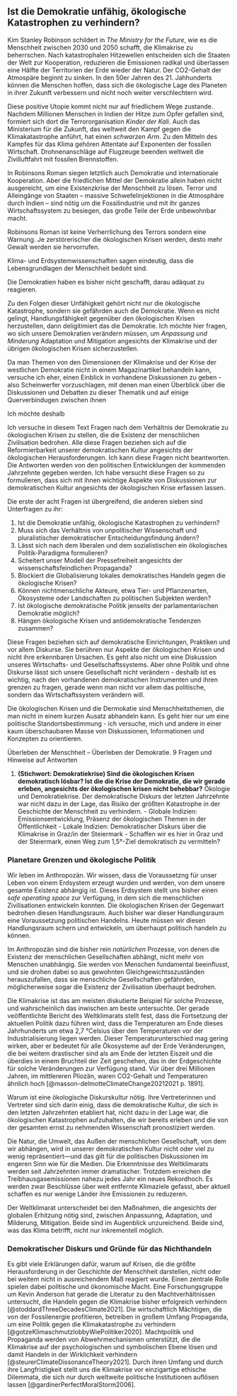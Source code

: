 ## Ist die Demokratie unfähig, ökologische Katastrophen zu verhindern?

Kim Stanley Robinson schildert in *The Ministry for the Future*, wie es die Menschheit zwischen 2030 und 2050 schafft, die Klimakrise zu beherrschen. Nach katastrophalen Hitzewellen entscheiden sich die Staaten der Welt zur Kooperation, reduzieren die Emissionen radikal und überlassen eine Hälfte der Territorien der Erde wieder der Natur. Der CO2-Gehalt der Atmospäre beginnt zu sinken. In den 50er Jahren des 21. Jahhunderts können die Menschen hoffen, dass sich die ökologische Lage des Planeten in ihrer Zukunft verbessern und nicht noch weiter verschlechtern wird. 

Diese positive Utopie kommt nicht nur auf friedlichem Wege zustande. Nachdem Millionen Menschen in Indien der Hitze zum Opfer gefallen sind, formiert sich dort die Terrororganisation *Kinder der Kali*. Auch das Ministerium für die Zukunft, das weltweit den Kampf gegen die Klimakatastrophe anführt, hat einen *schwarzen Arm*. Zu den Mitteln des Kampfes für das Klima gehören Attentate auf Exponenten der fossilen Wirtschaft. Drohnenanschläge auf Flugzeuge beenden weltweit die Zivilluftfahrt mit fossilen Brennstoffen.

In Robinsons Roman siegen letztlich auch Demokratie und internationale Kooperation. Aber die friedlichen Mittel der Demokratie allein haben nicht ausgereicht, um eine Existenzkrise der Menschheit zu lösen. Terror und Alleingänge von Staaten – massive Schwefelinjektionen in die Atmosphäre durch Indien – sind nötig um die Fossilindustrie und mit ihr ganzes Wirtschaftssystem zu besiegen, das große Teile der Erde unbewohnbar macht.  

Robinsons Roman ist keine Verherrlichung des Terrors sondern eine Warnung. Je zerstörerischer die ökologischen Krisen werden, desto mehr Gewalt werden sie hervorrufen. 

Klima- und Erdsystemwissenschaften sagen eindeutig, dass die Lebensgrundlagen der Menschheit bedoht sind. 

Die Demokratien haben es bisher nicht geschafft, darau adäquat zu reagieren. 

Zu den Folgen dieser Unfähigkeit gehört nicht nur die ökologische Katastrophe, sondern sie gefährden auch die Demokratie. Wenn es nicht gelingt, Handlungsfähigkeit gegenüber den ökologischen Krisen herzustellen, dann deligitimiert das die Demokratie. Ich möchte hier fragen, wo sich unsere Demokratien verändern müssen, um *Anpassung und Minderung* Adaptation und Mitigation angesichts der Klimakrise und der übrigen ökologischen Krisen sicherzustellen. 

Da man Themen von den Dimensionen der Klimakrise und der Krise der westlichen Demokratie nicht in einem Magazinartikel behandeln kann, versuche ich eher, einen Einblick in vorhandene Diskussionen zu geben - also Scheinwerfer vorzuschlagen, mit denen man einen Überblick über die Diskussionen und Debatten zu dieser Thematik und auf einige Querverbindugen zwischen ihnen 

Ich möchte deshalb 

Ich versuche in diesem Text Fragen nach dem Verhältnis der Demokratie zu ökologischen Krisen zu stellen, die die Existenz der menschlichen Zivilisation bedrohen. Alle diese Fragen beziehen sich auf die Reformierbarkeit unserer demokratischen Kultur angesichts der ökologischen Herausforderungen. Ich kann diese Fragen nicht beantworten. Die Antworten werden von den politischen Entwicklungen der kommenden Jahrzehnte gegeben werden. Ich habe versucht diese Fragen so zu formulieren, dass sich mit ihnen wichtige Aspekte von Diskussionen zur demokratischen Kultur angesichts der ökologischen Krise erfassen lassen. 

Die erste der acht Fragen ist übergreifend, die anderen sieben sind Unterfragen zu ihr: 

1. Ist die Demokratie unfähig, ökologische Katastrophen zu verhindern?
2. Muss sich das Verhältnis von unpolitischer Wissenschaft und pluralistischer demokratischer Entscheidungsfindung ändern?
3. Lässt sich nach dem liberalen und dem sozialistischen ein ökologisches Politik-Paradigma formulieren?
4. Scheitert unser Modell der Pressefreiheit angesichts der wissenschaftsfeindlichen Propaganda?
5. Blockiert die Globalisierung lokales demokratisches Handeln gegen die ökologische Krisen?
6. Können nichtmenschliche Akteure, etwa Tier- und Pflanzenarten, Ökosysteme oder Landschaften zu politischen Subjekten werden?
7. Ist ökologische demokratische Politik jenseits der parlamentarischen Demokratie möglich?
8. Hängen ökologische Krisen und antidemokratische Tendenzen zusammen?

Diese Fragen beziehen sich auf demokratische Einrichtungen, Praktiken und vor allem Diskurse. Sie berühren nur Aspekte der ökologischen Krisen und nicht ihre erkennbaren Ursachen. Es geht also nicht um eine Diskussion unseres Wirtschafts- und Gesellschaftssystems. Aber ohne Politik und ohne Diskurse lässt sich unsere Gesellschaft nicht verändern - deshalb ist es wichtig, nach den vorhandenen demokratischen Instrumenten und ihren grenzen zu fragen, gerade wenn man nicht vor allem das politische, sondern das Wirtschaftssystem verändern will. 

Die ökologischen Krisen und die Dermokatie sind Menschheitsthemen, die man nicht in einem kurzen Ausatz abhandeln kann. Es geht hier nur um eine politische Standortsbestimmung - ich versuche, mich und andere in einer kaum überschaubaren  Masse von Diskussionen, Informationen und Konzepten zu orientieren.

Überleben der Menschheit – Überleben der Demokratie. 9 Fragen und Hinweise auf Antworten

1. **(Stichwort: Demokratiekrise) Sind die ökologischen Krisen demokratisch lösbar? Ist die die Krise der Demokratie, die wir gerade erleben, angesichts der ökologischen krisen nicht behebbar?** Ökologie und Demokratiekrise. Der demokratische Diskurs der letzten Jahrzehnte war nicht dazu in der Lage, das Risiko der größten Katastrophe in der Geschichte der Menschheit zu verhindern.
            - Globale Indizien: Emissionsentwicklung, Präsenz der ökologischen Themen in der Öffentlichkeit
            - Lokale Indizien: Demokratischer Diskurs über die Klimakrise in Graz/in der Steiermark
            - Schaffen wir es hier in Graz und der Steiermark, einen Weg zum 1,5°-Ziel demokratisch zu vermitteln?

### Planetare Grenzen und ökologische Politik

Wir leben im Anthropozän. Wir wissen, dass die Voraussetzng für unser Leben von einem Erdsystem erzeugt wurden und werden, von dem unsere gesamte Existenz abhängig ist. Dieses Erdsystem stellt uns bisher einen *safe operating space* zur Verfügung, in dem sich die menschlichen Zivilisationen entwickeln konnten. Die ökologischen Krisen der Gegenwart bedrohen diesen Handlungsraum. Auch bisher war dieser Handlungsraum eine Voraussetzung politischen Handelns. Heute müssen wir diesen Handlungsraum schern und entwickeln, um überhaupt politisch handeln zu können.

Im Anthropozän sind die bisher rein *natürlichen* Prozesse, von denen die Existenz der menschlichen Gesellschaften abhängt, nicht mehr von Menschen unabhängig. Sie werden von Menschen fundamental beeinflusst, und sie drohen dabei so aus gewohnten Gleichgewichtsszuständen herauszufallen, dass sie menschliche Gesellschaften gefährden, möglicherweise sogar die Existenz der Zivilisation überhaupt bedrohen. 

Die Klimakrise ist das am meisten diskutierte Beispiel für solche Prozesse, und wahrscheinlich das inwischen am beste untersuchte. Der gerade veöffentlichte Bericht des Weltklimarats stellt fest, dass die Fortsetzung der aktuellen Politik dazu führen wird, dass die Temperaturen am Ende dieses Jahrhunderts um etwa 2,7 °Celsius über den Temperaturen vor der Industrialisierung liegen werden. Dieser Temperaturunterschied mag gering wirken, aber er bedeutet für alle Ökosysteme auf der Erde Veränderungen, die bei weitem drastischer sind als am Ende der letzten Eiszeit und die überdies in einem Bruchteil der Zeit geschehen, das in der Erdgeschichte für solche Veränderungen zur Verfügung stand. Vür über drei Millionen Jahren, im mittlereren Pliozän, waren CO2-Gehalt und Temperaturen ähnlich hoch [@masson-delmotteClimateChange20212021 p. 1891].

Warum ist eine ökologische Diskurskultur nötig. Ihre Vertreterinnen und Vertreter sind sich darin einig, dass die demokratische Kultur, die sich in den letzten Jahrzehnten etabliert hat, nicht dazu in der Lage war, die ökologischen Katastrophen aufzuhalten, die wir bereits erleben und die von der gesamten ernst zu nehmenden Wissenschaft pronostiziert werden. 

Die Natur, die Umwelt, das Außen der menschlichen Gesellschaft, von dem wir abhängen, wird in unserer demokratischen Kultur nicht oder viel zu wenig repräsentiert&mdash;und das gilt für die politischen Diskussionen im engeren Sinn wie für die Medien. Die Erkenntnisse des Weltklimarats werden seit Jahrzehnten immer dramatischer. Trotzdem erreichen die Treibhausgasemissionen nahezu jedes Jahr ein neues Rekordhoch. Es werden zwar Beschlüsse über weit entfernte Klimaziele gefasst, aber aktuell schaffen es nur wenige Länder ihre Emissionen zu reduzeren. 

Der Weltklimarat unterscheidet bei den Maßnahmen, die angesichts der globalen Erhitzung nötig sind, zwischen Anpassunng, Adaptation, und Milderung, Mitigation. Beide sind im Augenblick unzureichend. Beide sind, was das Klima betrifft, nicht nur inkrementell möglich.

### Demokratischer Diskurs und Gründe für das Nichthandeln

Es gibt viele Erklärungen dafür, warum auf Krisen, die die größte Herausforderung in der Geschichte der Menschheit darstellen, nicht oder bei weitem nicht in ausreichendem Maß reagiert wurde. Einen zentrale Rolle spielen dabei politische und ökonomische Macht. Eine Forschungsgruppe um Kevin Anderson hat gerade die Literatur zu den Machtverhältnissen untersucht, die Handeln gegen die Klimakrise bisher erfolgreich verhindern [@stoddardThreeDecadesClimate2021]. Die wirtschaftlich Mächtigen, die von der Fossilenergie profitieren, betreiben in großem Umfang Propaganda, um eine Politik gegen die Klimakatastrophe zu verhindern [@gotzeKlimaschmutzlobbyWiePolitiker2020]. Machtpolitik und Propaganda werden von Abwehrmechanismen unterstützt, die die Klimakrise auf der psychologischen und symbolischen Ebene lösen und damit Handeln in der Wirklichkeit verhindern [@steurerClimateDissonanceTheory2021]. Durch ihren Umfang und durch ihre Langfristigkeit stellt uns die Klimakrise vor einzigartige ethische Dilemmata, die sich nur durch weltweite politische Institutionen auflösen lassen [@gardinerPerfectMoralStorm2006]. 